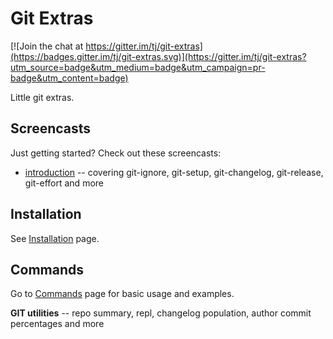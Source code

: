 # Git Extras

[![Join the chat at https://gitter.im/tj/git-extras](https://badges.gitter.im/tj/git-extras.svg)](https://gitter.im/tj/git-extras?utm_source=badge&utm_medium=badge&utm_campaign=pr-badge&utm_content=badge)

Little git extras.

## Screencasts

Just getting started? Check out these screencasts:

* [introduction](https://vimeo.com/45506445) -- covering git-ignore, git-setup, git-changelog, git-release, git-effort and more

## Installation

See [Installation](Installation.md) page.

## Commands

Go to [Commands](Commands.md) page for basic usage and examples.

__GIT utilities__ -- repo summary, repl, changelog population, author commit percentages and more
